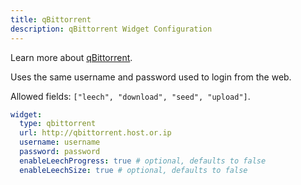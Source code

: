 ```yaml
---
title: qBittorrent
description: qBittorrent Widget Configuration
---
```


Learn more about [qBittorrent](https://github.com/qbittorrent/qBittorrent).

Uses the same username and password used to login from the web.

Allowed fields: `["leech", "download", "seed", "upload"]`.

```yaml
widget:
  type: qbittorrent
  url: http://qbittorrent.host.or.ip
  username: username
  password: password
  enableLeechProgress: true # optional, defaults to false
  enableLeechSize: true # optional, defaults to false
```
